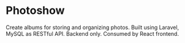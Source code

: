 # Photoshow

Create albums for storing and organizing photos. Built using Laravel, MySQL as RESTful API. Backend only. Consumed by React frontend.
